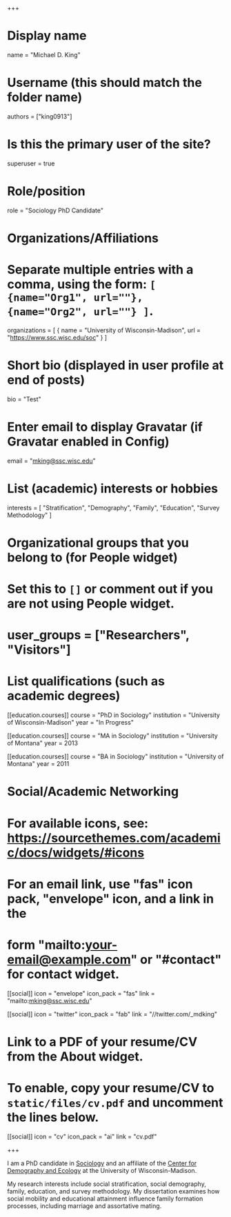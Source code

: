 +++
# Display name
name = "Michael D. King"

# Username (this should match the folder name)
authors = ["king0913"]

# Is this the primary user of the site?
superuser = true

# Role/position
role = "Sociology PhD Candidate"

# Organizations/Affiliations
#   Separate multiple entries with a comma, using the form: `[ {name="Org1", url=""}, {name="Org2", url=""} ]`.
organizations = [ { name = "University of Wisconsin-Madison", url = "https://www.ssc.wisc.edu/soc" } ]

# Short bio (displayed in user profile at end of posts)
bio = "Test"

# Enter email to display Gravatar (if Gravatar enabled in Config)
email = "mking@ssc.wisc.edu"

# List (academic) interests or hobbies
interests = [
    "Stratification",
    "Demography",
    "Family",
    "Education",
    "Survey Methodology"
]

# Organizational groups that you belong to (for People widget)
#   Set this to `[]` or comment out if you are not using People widget.
# user_groups = ["Researchers", "Visitors"]

# List qualifications (such as academic degrees)
[[education.courses]]
  course = "PhD in Sociology"
  institution = "University of Wisconsin-Madison"
  year = "In Progress"

[[education.courses]]
  course = "MA in Sociology"
  institution = "University of Montana"
  year = 2013

[[education.courses]]
  course = "BA in Sociology"
  institution = "University of Montana"
  year = 2011

# Social/Academic Networking
# For available icons, see: https://sourcethemes.com/academic/docs/widgets/#icons
#   For an email link, use "fas" icon pack, "envelope" icon, and a link in the
#   form "mailto:your-email@example.com" or "#contact" for contact widget.

[[social]]
  icon = "envelope"
  icon_pack = "fas"
  link = "mailto:mking@ssc.wisc.edu"

[[social]]
  icon = "twitter"
  icon_pack = "fab"
  link = "//twitter.com/_mdking"

# Link to a PDF of your resume/CV from the About widget.
# To enable, copy your resume/CV to `static/files/cv.pdf` and uncomment the lines below.

[[social]]
   icon = "cv"
   icon_pack = "ai"
   link = "cv.pdf"

+++

I am a PhD candidate in [Sociology](https://www.ssc.wisc.edu/soc/) and an affiliate of the [Center for Demography and Ecology](https://www.ssc.wisc.edu/cde/) at the University of Wisconsin-Madison.

My research interests include social stratification, social demography, family, education, and survey methodology. My dissertation examines how social mobility and educational attainment influence family formation processes, including marriage and assortative mating. 

